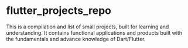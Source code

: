 # flutter_projects_repo
This is a compilation and list of small projects, built for learning and understanding. It contains functional applications and products built with the fundamentals and advance knowledge of Dart/Flutter.
